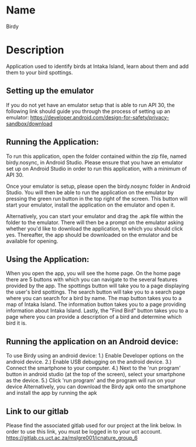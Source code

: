 # Name

Birdy

# Description

Application used to identify birds at Intaka Island, learn about them and add them to your bird spottings.

## Setting up the emulator

If you do not yet have an emulator setup that is able to run API 30, the following link should guide you through the process of setting up an emulator:
https://developer.android.com/design-for-safety/privacy-sandbox/download

## Running the Application:

To run this application, open the folder contained within the zip file, named birdy.nosync, in Android Studio. Please ensure that you have an emulator set up on Android Studio in order to run this application, with a minimum of API 30.

Once your emulator is setup, please open the birdy.nosync folder in Android Studio.
You will then be able to run the application on the emulator by pressing the green run button in the top right of the screen. This button will start your emulator, install the application on the emulator and open it.

Alternatively, you can start your emulator and drag the .apk file within the folder to the emulator. There will then be a prompt on the emulator asking whether you'd like to download the application, to which you should click yes. Thereafter, the app should be downloaded on the emulator and be available for opening.

## Using the Application:

When you open the app, you will see the home page. On the home page there are 5 buttons with which you can navigate to the several features provided by the app. The spottings button will take you to a page displaying the user's bird spottings. The search button will take you to a search page where you can search for a bird by name. The map button takes you to a map of Intaka Island. The information button takes you to a page providing information about Intaka Island. Lastly, the "Find Bird" button takes you to a page where you can provide a description of a bird and determine which bird it is.

## Running the application on an Android device:

To use Birdy using an android device:
1.) Enable Developer options on the android device.
2.) Enable USB debugging on the android device.
3.) Connect the smartphone to your computer.
4.) Next to the 'run program' button in android studio (at the top of the screen), select your smartphone as the device.
5.) Click 'run program' and the program will run on your device
Alternatively, you can download the Birdy apk onto the smartphone and install the app by running the apk

## Link to our gitlab

Please find the associated gitlab used for our project at the link below. In order to use this link, you must be logged in to your uct account.
https://gitlab.cs.uct.ac.za/mslgre001/icnature_group_6
